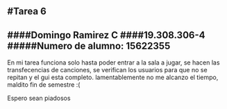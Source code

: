 #Tarea 6
------
####Domingo Ramirez C
####19.308.306-4
#####Numero de alumno: 15622355
---
En mi tarea funciona solo hasta poder entrar a la sala a jugar, se hacen las transfecencias de canciones, se verifican los usuarios para que no se repitan y el gui esta completo. lamentablemente no me alcanzo el tiempo, maldito fin de semestre :( 

Espero sean piadosos